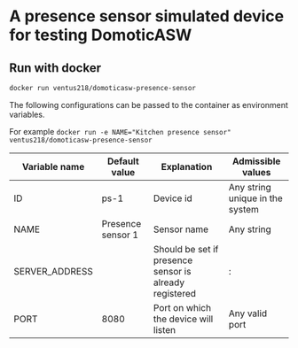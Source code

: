 # A presence sensor simulated device for testing DomoticASW

## Run with docker

```sh
docker run ventus218/domoticasw-presence-sensor
```

The following configurations can be passed to the container as environment variables.

For example `docker run -e NAME="Kitchen presence sensor" ventus218/domoticasw-presence-sensor`

| Variable name  | Default value     | Explanation                                            | Admissible values               |
| -------------- | ----------------- | ------------------------------------------------------ | ------------------------------- |
| ID             | ps-1              | Device id                                              | Any string unique in the system |
| NAME           | Presence sensor 1 | Sensor name                                            | Any string                      |
| SERVER_ADDRESS |                   | Should be set if presence sensor is already registered | <host>:<port>                   |
| PORT           | 8080              | Port on which the device will listen                   | Any valid port                  |
